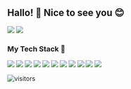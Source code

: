 ## Hallo! 👋 Nice to see you 😊

![](https://github-readme-stats.vercel.app/api?username=Yurgeman&show_icons=true&theme=algolia&line_height=33)
![](https://github-readme-stats.vercel.app/api/top-langs/?username=Yurgeman&hide=css,java,ruby,starlark,html,objective-c,php,scss,Dockerfile,python,shell,makefile&theme=algolia&line_height=27)

### My Tech Stack 🍭

![](https://img.shields.io/badge/-Vue-42b883?style=for-the-badge&logo=vue&logoColor=white) 
![](https://img.shields.io/badge/-Vuex-42b883?style=for-the-badge&logo=vuex&logoColor=white) 
![](https://img.shields.io/badge/-Native_Script-65adf1?style=for-the-badge&logo=nativescript&logoColor=white) 
![](https://img.shields.io/badge/-GraphQL-E10098?style=for-the-badge&logo=graphql&logoColor=white) 
![](https://img.shields.io/badge/-TypeScript-3178C6?style=for-the-badge&logo=typescript&logoColor=white) 
![](https://img.shields.io/badge/-Hasura-1EB4D4?style=for-the-badge&logo=hasura&logoColor=white) 
![](https://img.shields.io/badge/-Git-F05032?style=for-the-badge&logo=git&logoColor=white) 
![](https://img.shields.io/badge/-Docker-2496ED?style=for-the-badge&logo=docker&logoColor=white) 
![](https://img.shields.io/badge/-urql-6B78B7?style=for-the-badge&logo=urql&logoColor=white) 
![](https://img.shields.io/badge/-Apollo_GraphQL-311C87?style=for-the-badge&logo=apollographql&logoColor=white) 
![](https://img.shields.io/badge/-Yarn-2C8EBB?style=for-the-badge&logo=yarn&logoColor=white) 

![visitors](https://visitor-badge.glitch.me/badge?page_id=Yurgeman)
